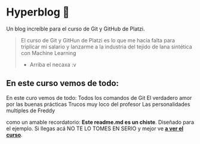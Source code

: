 # Hyperblog 💚
Un blog increíble para el curso de Git y GitHub de Platzi.
> El curso de Git y GitHun de Platzi es lo que me hacía falta para triplicar mi salario y lanzarme a la industria del tejido de lana sintética con Machine Learning
>- Arriba el necaxa :v

## En este curso vemos de todo:
 En este curo vemos de todo:
 Todos los comandos de Git
 El verdadero amor por las buenas prácticas
 Trucos muy loco del profesor
 Las personalidades multiples de Freddy
 
 como un amable recordatorio: **Este readme.md es un chiste**. Diseñado para el ejemplo. Si llegas acá NO TE LO TOMES EN SERIO y mejor ve [**a ver el curso**](https://platzi.com/clases/git-github/ "a ver el curso").